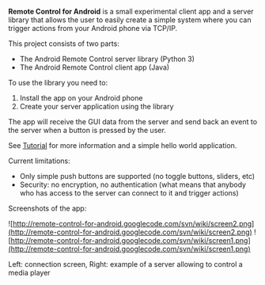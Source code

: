 **Remote Control for Android** is a small experimental client app and a server library that allows the user to easily create a simple system where you can trigger actions from your Android phone via TCP/IP.

This project consists of two parts:
  * The Android Remote Control server library (Python 3)
  * The Android Remote Control client app (Java)

To use the library you need to:
  1. Install the app on your Android phone
  1. Create your server application using the library

The app will receive the GUI data from the server and send back an event to the server when a button is pressed by the user.

See [Tutorial](Tutorial.md) for more information and a simple hello world application.

Current limitations:
  * Only simple push buttons are supported (no toggle buttons, sliders, etc)
  * Security: no encryption, no authentication (what means that anybody who has access to the server can connect to it and trigger actions)

Screenshots of the app:

![http://remote-control-for-android.googlecode.com/svn/wiki/screen2.png](http://remote-control-for-android.googlecode.com/svn/wiki/screen2.png) ![http://remote-control-for-android.googlecode.com/svn/wiki/screen1.png](http://remote-control-for-android.googlecode.com/svn/wiki/screen1.png)

Left: connection screen, Right: example of a server allowing to control a media player